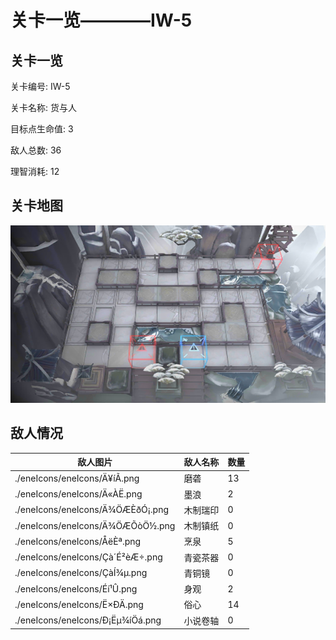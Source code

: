 # 关卡一览————IW-5


## 关卡一览

关卡编号: IW-5

关卡名称: 货与人

目标点生命值: 3

敌人总数: 36

理智消耗: 12


## 关卡地图
![IW-5](./oprMap/IW-5.png)

## 敌人情况

| 敌人图片 | 敌人名称 | 数量  |
|---------|-----|-----|
| ./eneIcons/eneIcons/Ä¥íÃ.png| 磨砻  |   13  |
| ./eneIcons/eneIcons/Ä«ÀË.png| 墨浪  |   2  |
| ./eneIcons/eneIcons/Ä¾ÖÆÈðÓ¡.png| 木制瑞印  |   0  |
| ./eneIcons/eneIcons/Ä¾ÖÆÕòÖ½.png| 木制镇纸  |   0  |
| ./eneIcons/eneIcons/ÅëÈª.png| 烹泉  |   5  |
| ./eneIcons/eneIcons/Çà´É²èÆ÷.png| 青瓷茶器  |   0  |
| ./eneIcons/eneIcons/ÇàÍ­¾µ.png| 青铜镜  |   0  |
| ./eneIcons/eneIcons/Éí¹Û.png| 身观  |   2  |
| ./eneIcons/eneIcons/Ë×ÐÄ.png| 俗心  |   14  |
| ./eneIcons/eneIcons/Ð¡Ëµ¾íÖá.png| 小说卷轴  |   0  |
